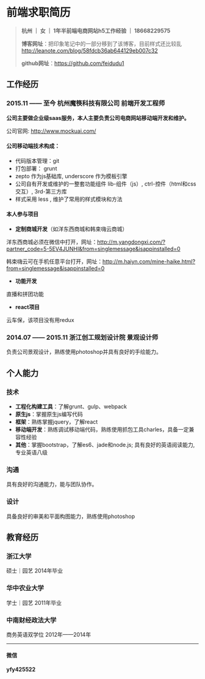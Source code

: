 # 前端求职简历

> **杭州 ｜  女  ｜ 1年半前端电商网站h5工作经验  ｜ 18668229575**
>
> **博客网址**：把印象笔记中的一部分移到了该博客，目前样式还比较乱 http://leanote.com/blog/58fdcb36ab644129eb007c32
>
> **github网址**：https://github.com/feidudu1

## 工作经历

### 2015.11  ——  至今    杭州魔筷科技有限公司   前端开发工程师
 **公司主要做企业级saas服务，本人主要负责公司电商网站移动端开发和维护。**

公司官网: http://www.mockuai.com/

#### 公司移动端技术构成：
- 代码版本管理：git
- 打包部署： grunt
- zepto 作为js基础库, underscore 作为模板引擎
- 公司自有开发或维护的一整套功能组件 lib-组件（js）, ctrl-控件（html和css交互）, 3rd-第三方库
- 样式采用 less , 维护了常用的样式模块和方法

#### 本人参与项目
- **定制商城开发**（如洋东西商城和韩束嗨云商城）

洋东西商城必须在微信中打开，网址：http://m.yangdongxi.com/?partner_code=5-5EV4JUNHI&from=singlemessage&isappinstalled=0

韩束嗨云可在手机任意平台打开，网址：http://m.haiyn.com/mine-haike.html?from=singlemessage&isappinstalled=0

- **功能开发**

直播和拼团功能
- **react项目**

云车保，该项目没有用redux

### 2014.07  ——  2015.11    浙江创工规划设计院    景观设计师
  负责公司景观设计，熟练使用photoshop并具有良好的手绘能力。


## 个人能力

### 技术

- **工程化构建工具**：了解grunt、gulp、webpack
- **原生js**：掌握原生js编写代码
- **框架**：熟练掌握jquery，了解react
- **移动端开发**：熟练调试移动端代码，熟练使用抓包工具charles，具备一定兼容性经验
- **其他**：掌握bootstrap，了解es6、jade和node.js; 具有良好的英语阅读能力,专业英语八级

### 沟通
具有良好的沟通能力，能与团队协作。
### 设计
具备良好的审美和平面构图能力，熟练使用photoshop

## 教育经历
### 浙江大学  
硕士｜园艺  2014年毕业

### 华中农业大学  
学士｜园艺  2011年毕业

### 中南财经政法大学  
商务英语双学位  2012年——2014年

------------------
#### 微信
**yfy425522**
